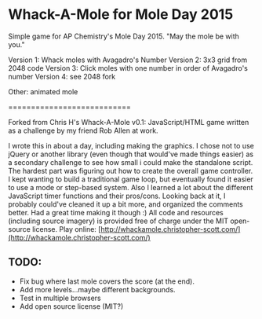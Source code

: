 Whack-A-Mole for Mole Day 2015
===========================

Simple game for AP Chemistry's Mole Day 2015.  "May the mole be with you."

​Version 1: Whack moles with Avagadro's Number
Version 2: 3x3 grid from 2048 code
Version 3: Click moles with one number in order of Avagadro's number
Version 4: see 2048 fork

Other:
animated mole​

===========================

Forked from Chris H's Whack-A-Mole v0.1: 
JavaScript/HTML game written as a challenge by my friend Rob Allen at work.  

I wrote this in about a day, including making the graphics. I chose not to use jQuery or another library (even though that would've made things easier) as a secondary challenge to see how small i could make the standalone script. The hardest part was figuring out how to create the overall game controller. I kept wanting to build a traditional game loop, but eventually found it easier to use a mode or step-based system. Also I learned a lot about the different JavaScript timer functions and their pros/cons. Looking back at it, I probably could've cleaned it up a bit more, and organized the comments better. Had a great time making it though :)  All code and resources (including source imagery) is provided free of charge under the MIT open-source license.  Play online: [http://whackamole.christopher-scott.com/](http://whackamole.christopher-scott.com/)

TODO:
-----
- Fix bug where last mole covers the score (at the end).
- Add more levels...maybe different backgrounds.
- Test in multiple browsers
- Add open source license (MIT?)